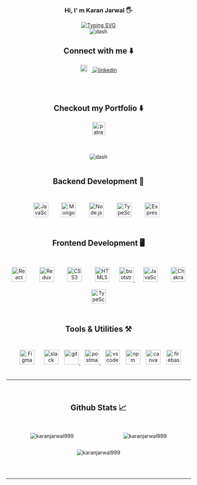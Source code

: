 </hr>
<div align="center">
  <h3>Hi, I' m Karan Jarwal 🖐</p> </h3>
  <a href="https://git.io/typing-svg"><img
      src="https://readme-typing-svg.demolab.com?font=Fira+Code&pause=1000&color=29F249&width=435&lines=PASSIONATE+FULL+STACK+WEB+DEVELOPER;LEARNING+DESIGNING+;AND+DEVELOPMENT.."
      alt="Typing SVG" /></a>
</div>
<div align="center">
  <img src="https://user-images.githubusercontent.com/73097560/115834477-dbab4500-a447-11eb-908a-139a6edaec5c.gif"
    alt="dash" />
</div>
<div align="center">
  <h2> Connect with me ⬇️</h2>
  <a href="mailto:karanjarwal999@gmail.com" target="_blank">
    <img
      src=https://www.google.com/gmail/about/static-2.0/images/logo-gmail.png?fingerprint=c2eaf4aae389c3f885e97081bb197b97
      alt=github style="margin:0px 10px 20px 0px; height: 20px;" />
  </a>
  <a href="https://www.linkedin.com/in/karan-jarwal-86b890230/" target="_blank">
    <img src=https://img.shields.io/badge/linkedin-%231E77B5.svg?&style=for-the-badge&logo=linkedin&logoColor=white
      alt=linkedin style="margin-bottom: 5px;" />
  </a>
</div>
<br />
<br />
<div align="center">
  <h2> Checkout my Portfolio ⬇️</h2>
  <a href="https://karanjarwal999.github.io/" target="_blank">
    <img
      src="https://img.shields.io/static/v1?message=Portfolio&logo=patreon&label=&color=F96854&logoColor=white&labelColor=&style=for-the-badge"
      height="35" alt="patreon logo" />
  </a>
  <br />
</div>

<br />
<br />
<div align="center">
  </br>
  <img src="https://user-images.githubusercontent.com/73097560/115834477-dbab4500-a447-11eb-908a-139a6edaec5c.gif"
    alt="dash" />
</div>
<div>
  <br />

  <h2 align="center">Backend Development 💽</h2>
  <br />
  <div align="center">
    <a href="https://www.javascript.com/" target="_blank"><img style="margin: 10px"
        src="https://profilinator.rishav.dev/skills-assets/javascript-original.svg" alt="JavaScript" title='Jvascript'
        height="40" /></a>
    &nbsp;&nbsp;
    <a href="https://www.mongodb.com/" target="_blank"><img style="margin: 10px"
        src="https://profilinator.rishav.dev/skills-assets/mongodb-original-wordmark.svg" alt="MongoDB" title="MongoDB"
        height="40" /></a>
    &nbsp;&nbsp;
    <a href="https://nodejs.org/" target="_blank"><img style="margin: 10px"
        src="https://encrypted-tbn0.gstatic.com/images?q=tbn:ANd9GcRt-luwzWIsU71KDMtJR7T4GsrIm1gdmrchSg" title="NodeJS"
        alt="Node.js" height="40" /></a>
    &nbsp;&nbsp;
    <a href="https://www.typescriptlang.org/" target="_blank"><img style="margin: 10px"
        src="https://profilinator.rishav.dev/skills-assets/typescript-original.svg" alt="TypeScript" title="TypeScript"
        height="40" /></a>
    &nbsp;&nbsp;
    <a href="https://expressjs.com/" target="_blank"><img style="margin: 10px"
        src="https://w7.pngwing.com/pngs/925/447/png-transparent-express-js-node-js-javascript-mongodb-node-js-text-trademark-logo.png"
        title="ExpressJS" alt="Express.js" height="40" /></a>
    &nbsp;&nbsp;
    <br />
  </div>
  <br />
  <h2 align="center">Frontend Development 🖥️</h2>
  <br />
  <div align="center">
    <a href="https://reactjs.org/" target="_blank"><img style="margin: 10px"
        src="https://profilinator.rishav.dev/skills-assets/react-original-wordmark.svg" alt="React" height="40" /></a>
    &nbsp;&nbsp;
    <a href="https://redux.js.org/" target="_blank"><img style="margin: 10px"
        src="https://profilinator.rishav.dev/skills-assets/redux-original.svg" alt="Redux" height="40" /></a>
    &nbsp;&nbsp;
    <a href="https://www.w3schools.com/css/" target="_blank"><img style="margin: 10px"
        src="https://profilinator.rishav.dev/skills-assets/css3-original-wordmark.svg" alt="CSS3" height="40" /></a>
    &nbsp;&nbsp;
    <a href="https://en.wikipedia.org/wiki/HTML5" target="_blank"><img style="margin: 10px"
        src="https://profilinator.rishav.dev/skills-assets/html5-original-wordmark.svg" alt="HTML5" height="40" /></a>
    &nbsp;&nbsp;
    <a href="https://getbootstrap.com" target="_blank" rel="noreferrer"> <img style="padding-bottom: 8px;"
        src="https://tse4.mm.bing.net/th?id=OIP.cyGlxOKl3wJqBj4yaza_6QAAAA&pid=Api&P=0&h=180" alt="bootstrap" width="40"
        height="40" /> </a>
    &nbsp;&nbsp;
    <a href="https://www.javascript.com/" target="_blank"><img style="margin: 10px"
        src="https://profilinator.rishav.dev/skills-assets/javascript-original.svg" alt="JavaScript" height="40" /></a>
    &nbsp;&nbsp;
    <a href="https://chakra-ui.com/" target="_blank"><img style="margin: 10px"
        src="https://profilinator.rishav.dev/skills-assets/chakraui.png" alt="Chakra UI" height="40" /></a>
    &nbsp;&nbsp;
    <a href="https://www.typescriptlang.org/" target="_blank"><img style="margin: 10px"
        src="https://profilinator.rishav.dev/skills-assets/typescript-original.svg" alt="TypeScript" height="40" /></a>
    &nbsp;&nbsp;
    <br />
  </div>
  <br />

  <div align="center">
    <h2>Tools & Utilities ⚒️</h2>
    <br />
    <a href="https://www.figma.com/" target="_blank"><img style="margin: 10px"
        src="https://profilinator.rishav.dev/skills-assets/figma-icon.svg" alt="Figma" height="40" /></a>
    &nbsp;&nbsp;
    <img src="https://cdn.jsdelivr.net/gh/devicons/devicon/icons/slack/slack-original.svg" height="40"
      alt="slack logo" />
    &nbsp;&nbsp;
    <a href="https://git-scm.com/" target="_blank" rel="noreferrer"> <img
        src="https://www.vectorlogo.zone/logos/git-scm/git-scm-icon.svg" alt="git" width="40" height="40" /> </a>
    &nbsp;&nbsp;
    <a href="https://postman.com" target="_blank" rel="noreferrer"> <img
        src="https://www.vectorlogo.zone/logos/getpostman/getpostman-icon.svg" alt="postman" width="40" height="40" />
    </a>
    &nbsp;&nbsp;
    <img src="https://cdn.jsdelivr.net/gh/devicons/devicon/icons/vscode/vscode-original.svg" height="40"
      alt="vscode logo" />
    &nbsp;&nbsp;
    <img src="https://cdn.jsdelivr.net/gh/devicons/devicon/icons/npm/npm-original-wordmark.svg" height="40"
      alt="npm logo" />
    &nbsp;&nbsp;
    <img src="https://cdn.jsdelivr.net/gh/devicons/devicon/icons/canva/canva-original.svg" height="40"
      alt="canva logo" />
    &nbsp;&nbsp;
    <a href="https://firebase.google.com/" target="_blank" rel="noreferrer"> <img
        src="https://www.vectorlogo.zone/logos/firebase/firebase-icon.svg" alt="firebase" width="40" height="40" /> </a>
  </div>
</div>
<br />
<hr>
</br>
<div align="center">
  <h2>Github Stats 📈</h2>
  <br />
  <div style="display: flex; flex-direction: row; justify-content: space-around;">
    <p><img align="left" 
       src="https://github-readme-streak-stats.herokuapp.com/?user=karanjarwal999&theme=tokyonight"
      alt="karanjarwal999" /></p>
    <p>
       <img align="center"
        src="https://github-readme-stats.vercel.app/api?username=karanjarwal999&theme=tokyonight&show_icons=true&locale=en"
        alt="karanjarwal999" /> 
    </p>
  </div>
  <p><img align="center"
        src="https://github-readme-stats.vercel.app/api/top-langs?username=karanjarwal999&theme=tokyonight&show_icons=true&locale=en&layout=compact"
        alt="karanjarwal999" /></p>
  <br />

  <br />

</div>
<hr />
